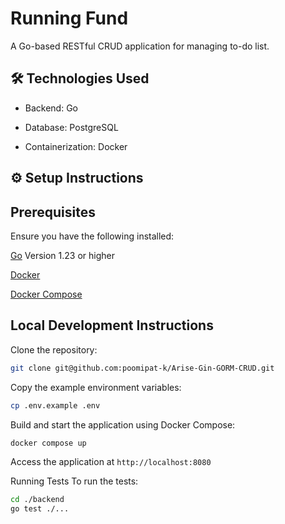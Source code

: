 # Running Fund

A Go-based RESTful CRUD application for managing to-do list.

## 🛠️ Technologies Used

- Backend: Go

- Database: PostgreSQL

- Containerization: Docker

## ⚙️ Setup Instructions

## Prerequisites

Ensure you have the following installed:

[Go](https://go.dev/doc/install) Version 1.23 or higher

[Docker](https://docs.docker.com/engine/install/)

[Docker Compose](https://docs.docker.com/compose/install/)

## Local Development Instructions

Clone the repository:

```sh
git clone git@github.com:poomipat-k/Arise-Gin-GORM-CRUD.git
```

Copy the example environment variables:

```sh
cp .env.example .env
```

Build and start the application using Docker Compose:

```sh
docker compose up
```

Access the application at `http://localhost:8080`

Running Tests
To run the tests:

```sh
cd ./backend
go test ./...
```